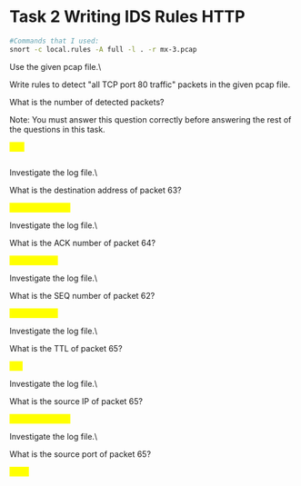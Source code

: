 # Task 2 Writing IDS Rules HTTP

```bash
#Commands that I used:
snort -c local.rules -A full -l . -r mx-3.pcap
```

Use the given pcap file.\


Write rules to detect "all TCP port 80 traffic" packets in the given pcap file.&#x20;

What is the number of detected packets?

Note: You must answer this question correctly before answering the rest of the questions in this task.

<mark style="color:yellow;">328</mark>

&#x20;

<figure><img src="https://camo.githubusercontent.com/773ef4dd00c3848cbd8f9db10ff6478b4a9ee4f1fdbd6f1fc2abcfb6683eff6d/68747470733a2f2f692e696d6775722e636f6d2f564c316a7931632e706e67" alt=""><figcaption></figcaption></figure>

Investigate the log file.\


What is the destination address of packet 63?



<mark style="color:yellow;">145.254.160.237</mark>

Investigate the log file.\


&#x20;What is the ACK number of packet 64?



<mark style="color:yellow;">0x38AFFFF3</mark>

Investigate the log file.\


What is the SEQ number of packet 62?



<mark style="color:yellow;">0x38AFFFF3</mark>

Investigate the log file.\


What is the TTL of packet 65?



<mark style="color:yellow;">128</mark>

Investigate the log file.\


What is the source IP of packet 65?



<mark style="color:yellow;">145.254.160.237</mark>

Investigate the log file.\


What is the source port of packet 65?



<mark style="color:yellow;">3372</mark>
